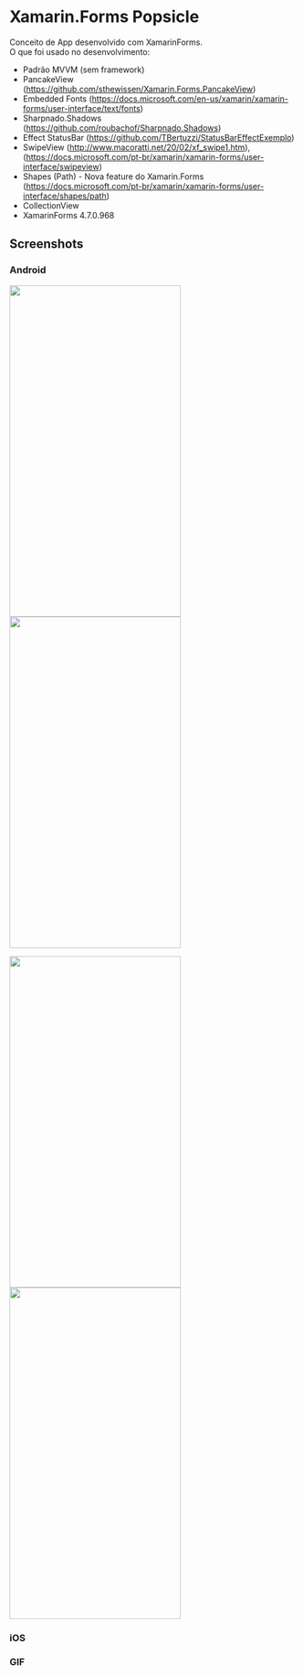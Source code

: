 
# Xamarin.Forms Popsicle
Conceito de App desenvolvido com XamarinForms. </br>
O que foi usado no desenvolvimento:
- Padrão MVVM (sem framework)
- PancakeView (https://github.com/sthewissen/Xamarin.Forms.PancakeView)
- Embedded Fonts (https://docs.microsoft.com/en-us/xamarin/xamarin-forms/user-interface/text/fonts)
- Sharpnado.Shadows (https://github.com/roubachof/Sharpnado.Shadows)
- Effect StatusBar (https://github.com/TBertuzzi/StatusBarEffectExemplo)
- SwipeView (http://www.macoratti.net/20/02/xf_swipe1.htm),(https://docs.microsoft.com/pt-br/xamarin/xamarin-forms/user-interface/swipeview)
- Shapes (Path) - Nova feature do Xamarin.Forms (https://docs.microsoft.com/pt-br/xamarin/xamarin-forms/user-interface/shapes/path)
- CollectionView
- XamarinForms 4.7.0.968

## Screenshots
### Android
<img src="https://user-images.githubusercontent.com/28712287/87440968-f1dac980-c5c8-11ea-92b3-650802ae04fa.jpg?w=250" height="580" width="300"><img src="https://user-images.githubusercontent.com/28712287/87441056-0919b700-c5c9-11ea-95a0-6ed6fcf3f308.jpg?w=250" height="580" width="300">

<img src="https://user-images.githubusercontent.com/28712287/87441110-18990000-c5c9-11ea-8245-a416403c7e41.jpg?w=250" height="580" width="300"><img src="https://user-images.githubusercontent.com/28712287/87441125-1cc51d80-c5c9-11ea-9b80-a5c5811d085c.jpg?w=250" height="580" width="300">

### iOS

### GIF


